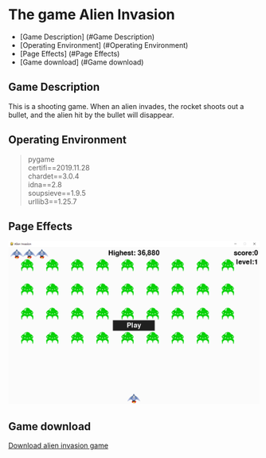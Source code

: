 #  The game Alien Invasion

- [Game Description] (#Game Description)
- [Operating Environment] (#Operating Environment)
- [Page Effects] (#Page Effects)
- [Game download] (#Game download)

## Game Description

This is a shooting game. When an alien invades, the rocket shoots out a bullet, and the alien hit by the bullet will disappear.

## Operating Environment
> pygame  
> certifi==2019.11.28  
> chardet==3.0.4  
> idna==2.8  
> soupsieve==1.9.5  
> urllib3==1.25.7  

## Page Effects
<img src="./images/game.png" alt="Page renderings" />

## Game download
[Download alien invasion game]()